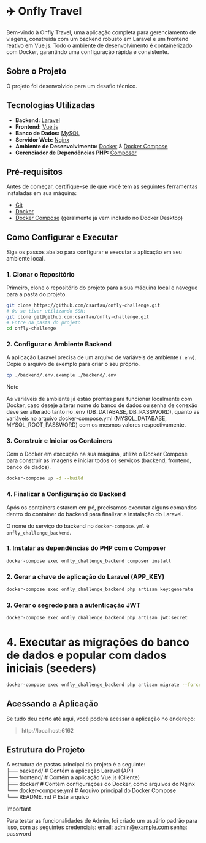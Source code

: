 # ✈️ Onfly Travel

Bem-vindo à Onfly Travel, uma aplicação completa para gerenciamento de viagens, construída com um backend robusto em Laravel e um frontend reativo em Vue.js. Todo o ambiente de desenvolvimento é containerizado com Docker, garantindo uma configuração rápida e consistente.

## Sobre o Projeto

O projeto foi desenvolvido para um desafio técnico.

## Tecnologias Utilizadas

* **Backend:** [Laravel](https://laravel.com/)
* **Frontend:** [Vue.js](https://vuejs.org/)
* **Banco de Dados:** [MySQL](https://www.mysql.com/)
* **Servidor Web:** [Nginx](https://www.nginx.com/)
* **Ambiente de Desenvolvimento:** [Docker](https://www.docker.com/) & [Docker Compose](https://docs.docker.com/compose/)
* **Gerenciador de Dependências PHP:** [Composer](https://getcomposer.org/)

## Pré-requisitos

Antes de começar, certifique-se de que você tem as seguintes ferramentas instaladas em sua máquina:

* [Git](https://git-scm.com/)
* [Docker](https://www.docker.com/products/docker-desktop/)
* [Docker Compose](https://docs.docker.com/compose/install/) (geralmente já vem incluído no Docker Desktop)

## Como Configurar e Executar

Siga os passos abaixo para configurar e executar a aplicação em seu ambiente local.

### 1. Clonar o Repositório

Primeiro, clone o repositório do projeto para a sua máquina local e navegue para a pasta do projeto.

```bash
git clone https://github.com/csarfau/onfly-challenge.git
# Ou se tiver utilizando SSH:
git clone git@github.com:csarfau/onfly-challenge.git
# Entre na pasta do projeto
cd onfly-challenge
```

### 2. Configurar o Ambiente Backend

A aplicação Laravel precisa de um arquivo de variáveis de ambiente (`.env`). Copie o arquivo de exemplo para criar o seu próprio.

```bash
cp ./backend/.env.example ./backend/.env
```

> [!NOTE]
> As variáveis de ambiente já estão prontas para funcionar localmente com Docker, caso deseje alterar nome do banco de dados ou senha de conexão
> deve ser alterado tanto no .env (DB_DATABASE, DB_PASSWORD), quanto as variáveis no arquivo docker-compose.yml (MYSQL_DATABASE, MYSQL_ROOT_PASSWORD) com os mesmos valores respectivamente.

### 3. Construir e Iniciar os Containers

Com o Docker em execução na sua máquina, utilize o Docker Compose para construir as imagens e iniciar todos os serviços (backend, frontend, banco de dados).

```bash
docker-compose up -d --build
```

### 4. Finalizar a Configuração do Backend

Após os containers estarem em pé, precisamos executar alguns comandos dentro do container do backend para finalizar a instalação do Laravel.

O nome do serviço do backend no `docker-compose.yml` é `onfly_challenge_backend`.

### 1. Instalar as dependências do PHP com o Composer
```bash
docker-compose exec onfly_challenge_backend composer install
```

### 2. Gerar a chave de aplicação do Laravel (APP_KEY)
```bash
docker-compose exec onfly_challenge_backend php artisan key:generate
```

### 3. Gerar o segredo para a autenticação JWT
```bash
docker-compose exec onfly_challenge_backend php artisan jwt:secret
```

# 4. Executar as migrações do banco de dados e popular com dados iniciais (seeders)
```bash
docker-compose exec onfly_challenge_backend php artisan migrate --force --seed
```

## Acessando a Aplicação

Se tudo deu certo até aqui, você poderá acessar a aplicação no endereço:
> http://localhost:6162

## Estrutura do Projeto

A estrutura de pastas principal do projeto é a seguinte:  
├── backend/      # Contém a aplicação Laravel (API)  
├── frontend/     # Contém a aplicação Vue.js (Cliente)  
├── docker/       # Contém configurações do Docker, como arquivos do Nginx  
└── docker-compose.yml  # Arquivo principal do Docker Compose  
└── README.md     # Este arquivo  

> [!IMPORTANT]
> Para testar as funcionalidades de Admin, foi criado um usuário padrão para isso, com as seguintes credenciais:
> email: admin@example.com
> senha: password
